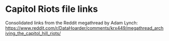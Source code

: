 # Capitol Riots file links
 Consolidated links from the Reddit megathread by Adam Lynch: https://www.reddit.com/r/DataHoarder/comments/krx449/megathread_archiving_the_capitol_hill_riots/
